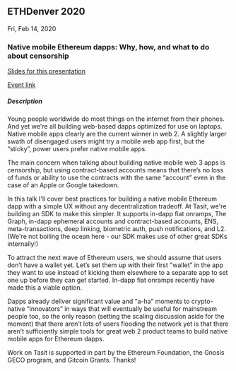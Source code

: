 ## ETHDenver 2020

Fri, Feb 14, 2020

### Native mobile Ethereum dapps: Why, how, and what to do about censorship

[Slides for this presentation](./supplemental/2020-02-14-ETHDenver/2020-02-14-ETHDenver_slides.pdf)

[Event link](https://www.ethdenver.com/)

##### Description

Young people worldwide do most things on the internet from their phones. And yet we're all building web-based dapps optimized for use on laptops. Native mobile apps clearly are the current winner in web 2. A slightly larger swath of disengaged users might try a mobile web app first, but the “sticky”, power users prefer native mobile apps.

The main concern when talking about building native mobile web 3 apps is censorship, but using contract-based accounts means that there’s no loss of funds or ability to use the contracts with the same “account” even in the case of an Apple or Google takedown.

In this talk I'll cover best practices for building a native mobile Ethereum dapp with a simple UX without any decentralization tradeoff. At Tasit, we're building an SDK to make this simpler. It supports in-dapp fiat onramps, The Graph, in-dapp ephemeral accounts and contract-based accounts, ENS, meta-transactions, deep linking, biometric auth, push notifications, and L2. (We're not boiling the ocean here - our SDK makes use of other great SDKs internally!)

To attract the next wave of Ethereum users, we should assume that users don’t have a wallet yet. Let’s set them up with their first "wallet” in the app they want to use instead of kicking them elsewhere to a separate app to set one up before they can get started. In-dapp fiat onramps recently have made this a viable option.

Dapps already deliver significant value and “a-ha” moments to crypto-native “innovators” in ways that will eventually be useful for mainstream people too, so the only reason (setting the scaling discussion aside for the moment) that there aren’t lots of users flooding the network yet is that there aren’t sufficiently simple tools for great web 2 product teams to build native mobile apps for Ethereum dapps.

Work on Tasit is supported in part by the Ethereum Foundation, the Gnosis GECO program, and Gitcoin Grants. Thanks!

